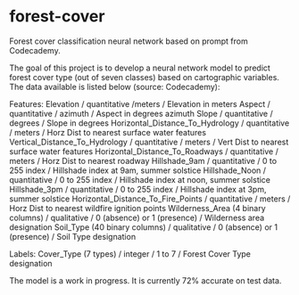 # forest-cover
Forest cover classification neural network based on prompt from Codecademy.

The goal of this project is to develop a neural network model to predict forest cover type (out of seven classes) based on cartographic variables. The data available is listed below (source: Codecademy):

Features:
Elevation / quantitative /meters / Elevation in meters
Aspect / quantitative / azimuth / Aspect in degrees azimuth
Slope / quantitative / degrees / Slope in degrees
Horizontal_Distance_To_Hydrology / quantitative / meters / Horz Dist to nearest surface water features
Vertical_Distance_To_Hydrology / quantitative / meters / Vert Dist to nearest surface water features
Horizontal_Distance_To_Roadways / quantitative / meters / Horz Dist to nearest roadway
Hillshade_9am / quantitative / 0 to 255 index / Hillshade index at 9am, summer solstice
Hillshade_Noon / quantitative / 0 to 255 index / Hillshade index at noon, summer solstice
Hillshade_3pm / quantitative / 0 to 255 index / Hillshade index at 3pm, summer solstice
Horizontal_Distance_To_Fire_Points / quantitative / meters / Horz Dist to nearest wildfire ignition points
Wilderness_Area (4 binary columns) / qualitative / 0 (absence) or 1 (presence) / Wilderness area designation
Soil_Type (40 binary columns) / qualitative / 0 (absence) or 1 (presence) / Soil Type designation

Labels:
Cover_Type (7 types) / integer / 1 to 7 / Forest Cover Type designation

The model is a work in progress. It is currently 72% accurate on test data.
